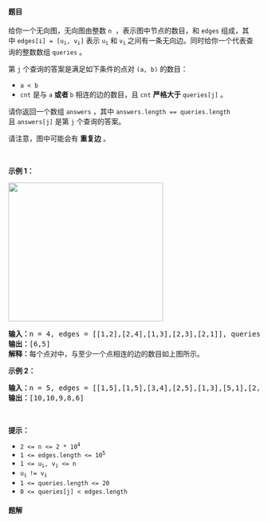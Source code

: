 #### 题目
<p>给你一个无向图，无向图由整数 <code>n</code>  ，表示图中节点的数目，和 <code>edges</code> 组成，其中 <code>edges[i] = [u<sub>i</sub>, v<sub>i</sub>]</code> 表示 <code>u<sub>i</sub></code> 和 <code>v<sub>i</sub></code><sub> </sub>之间有一条无向边。同时给你一个代表查询的整数数组 <code>queries</code> 。</p>

<p>第 <code>j</code> 个查询的答案是满足如下条件的点对 <code>(a, b)</code> 的数目：</p>

<ul>
	<li><code>a < b</code></li>
	<li><code>cnt</code> 是与 <code>a</code> <strong>或者 </strong><code>b</code> 相连的边的数目，且 <code>cnt</code> <strong>严格大于 </strong><code>queries[j]</code> 。</li>
</ul>

<p>请你返回一个数组 <code>answers</code> ，其中 <code>answers.length == queries.length</code> 且 <code>answers[j]</code> 是第 <code>j</code> 个查询的答案。</p>

<p>请注意，图中可能会有 <strong>重复边</strong> 。</p>

<p> </p>

<p><strong>示例 1：</strong></p>
<img alt="" src="https://pic.leetcode-cn.com/1614828447-GMnLVg-image.png" style="width: 310px; height: 278px;" />
<pre>
<b>输入：</b>n = 4, edges = [[1,2],[2,4],[1,3],[2,3],[2,1]], queries = [2,3]
<b>输出：</b>[6,5]
<b>解释：</b>每个点对中，与至少一个点相连的边的数目如上图所示。
</pre>

<p><strong>示例 2：</strong></p>

<pre>
<b>输入：</b>n = 5, edges = [[1,5],[1,5],[3,4],[2,5],[1,3],[5,1],[2,3],[2,5]], queries = [1,2,3,4,5]
<b>输出：</b>[10,10,9,8,6]
</pre>

<p> </p>

<p><strong>提示：</strong></p>

<ul>
	<li><code>2 <= n <= 2 * 10<sup>4</sup></code></li>
	<li><code>1 <= edges.length <= 10<sup>5</sup></code></li>
	<li><code>1 <= u<sub>i</sub>, v<sub>i</sub> <= n</code></li>
	<li><code>u<sub>i </sub>!= v<sub>i</sub></code></li>
	<li><code>1 <= queries.length <= 20</code></li>
	<li><code>0 <= queries[j] < edges.length</code></li>
</ul>


 #### 题解